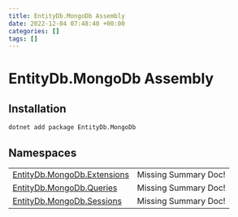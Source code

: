 ```yaml
---
title: EntityDb.MongoDb Assembly
date: 2022-12-04 07:48:40 +00:00
categories: []
tags: []
---
```


# EntityDb.MongoDb Assembly
## Installation
```sh
dotnet add package EntityDb.MongoDb
```
## Namespaces
<table><tr><td><a href='/dotnet/entitydb.mongodb.extensions'>EntityDb.MongoDb.Extensions</a></td><td>Missing Summary Doc!</td></tr><tr><td><a href='/dotnet/entitydb.mongodb.queries'>EntityDb.MongoDb.Queries</a></td><td>Missing Summary Doc!</td></tr><tr><td><a href='/dotnet/entitydb.mongodb.sessions'>EntityDb.MongoDb.Sessions</a></td><td>Missing Summary Doc!</td></tr></table>
